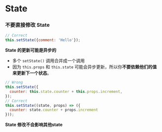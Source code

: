 # State

### **不要直接修改 State**

```jsx
// Correct
this.setState({comment: 'Hello'});
```

**State 的更新可能是异步的**

- 多个 `setState()` 调用合并成一个调用
- 因为 `this.props` 和 `this.state` 可能会异步更新，所以你**不要依赖他们的值来更新下一个状态**。

```jsx
// Wrong
this.setState({
  counter: this.state.counter + this.props.increment,
});
// Correct
this.setState((state, props) => ({
  counter: state.counter + props.increment
}));
```

**State 修改不会影响其他state**